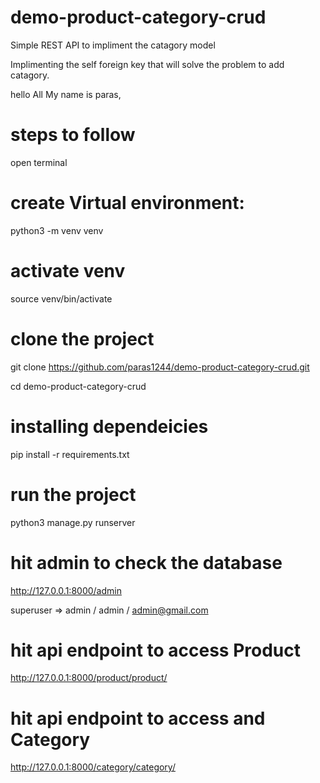 # demo-product-category-crud
Simple REST API to impliment the catagory model

Implimenting the self foreign key that will solve the problem to add catagory.







hello All
My name is paras,


# steps to follow
open terminal


# create Virtual environment:
python3 -m venv venv

# activate venv
source venv/bin/activate


# clone the project
git clone https://github.com/paras1244/demo-product-category-crud.git 

cd demo-product-category-crud

# installing dependeicies
pip install -r requirements.txt

# run the project
python3 manage.py runserver


# hit admin to check the database
http://127.0.0.1:8000/admin

superuser => admin / admin / admin@gmail.com

# hit api endpoint to access Product
http://127.0.0.1:8000/product/product/

# hit api endpoint to access and Category
http://127.0.0.1:8000/category/category/
